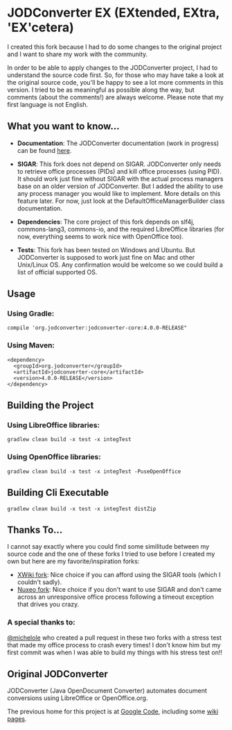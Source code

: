 # JODConverter EX (EXtended, EXtra, 'EX'cetera)

I created this fork because I had to do some changes to the original project and I want to share my work with the community.

In order to be able to apply changes to the JODConverter project, I had to understand the source code first. So, for those who may have take a look at the original source code, you'll be happy to see a lot more comments in this version. I tried to be as meaningful as possible along the way, but comments (about the comments!) are always welcome. Please note that my first language is not English.

## What you want to know...

- **Documentation**: The JODConverter documentation (work in progress) can be found [here](doc/README.md). 

- **SIGAR**: This fork does not depend on SIGAR. JODConverter only needs to retrieve office processes (PIDs) and kill office processes (using PID). It should work just fine without SIGAR with the actual process managers base on an older version of JODConverter. But I added the ability to use any process manager you would like to implement. More details on this feature later. For now, just look at the DefaultOfficeManagerBuilder class documentation. 

- **Dependencies**: The core project of this fork depends on slf4j, commons-lang3, commons-io, and the required LibreOffice libraries (for now, everything seems to work nice with OpenOffice too).

- **Tests**: This fork has been tested on Windows and Ubuntu. But JODConverter is supposed to work just fine on Mac and other Unix/Linux OS. Any confirmation would be welcome so we could build a list of official supported OS.

## Usage

### Using Gradle:
```Shell
compile 'org.jodconverter:jodconverter-core:4.0.0-RELEASE"
```

### Using Maven:
```Shell
<dependency>
  <groupId>org.jodconverter</groupId>
  <artifactId>jodconverter-core</artifactId>
  <version>4.0.0-RELEASE</version>
</dependency>
```

## Building the Project

### Using LibreOffice libraries:
```Shell
gradlew clean build -x test -x integTest
```

### Using OpenOffice libraries:
```Shell
gradlew clean build -x test -x integTest -PuseOpenOffice
```

## Building Cli Executable

```Shell
gradlew clean build -x test -x integTest distZip
```

## Thanks To...

I cannot say exactly where you could find some similitude between my source code and the one of these forks I tried to use before I created my own but here are my favorite/inspiration forks:

- [XWiki fork](https://github.com/xwiki/jodconverter): Nice choice if you can afford using the SIGAR tools (which I couldn't sadly).
- [Nuxeo fork](https://github.com/nuxeo/jodconverter): Nice choice if you don't want to use SIGAR and don't came across an unresponsive office process following a timeout exception that drives you crazy.

### A special thanks to:
[@michelole](https://github.com/michelole) who created a pull request in these two forks with a stress test that made my office process to crash every times! I don't know him but my first commit was when I was able to build my things with his stress test on!!  

## Original JODConverter

JODConverter (Java OpenDocument Converter) automates document conversions using LibreOffice or OpenOffice.org.

The previous home for this project is at [Google Code](http://code.google.com/p/jodconverter/),
including some [wiki pages](https://code.google.com/archive/p/jodconverter/wikis).
